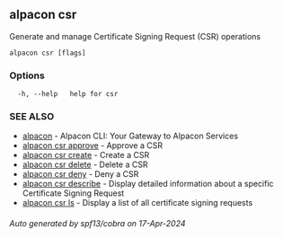 ## alpacon csr

Generate and manage Certificate Signing Request (CSR) operations

```
alpacon csr [flags]
```

### Options

```
  -h, --help   help for csr
```

### SEE ALSO

* [alpacon](alpacon.md)	 - Alpacon CLI: Your Gateway to Alpacon Services
* [alpacon csr approve](alpacon_csr_approve.md)	 - Approve a CSR
* [alpacon csr create](alpacon_csr_create.md)	 - Create a CSR
* [alpacon csr delete](alpacon_csr_delete.md)	 - Delete a CSR
* [alpacon csr deny](alpacon_csr_deny.md)	 - Deny a CSR
* [alpacon csr describe](alpacon_csr_describe.md)	 - Display detailed information about a specific Certificate Signing Request
* [alpacon csr ls](alpacon_csr_ls.md)	 - Display a list of all certificate signing requests

###### Auto generated by spf13/cobra on 17-Apr-2024
